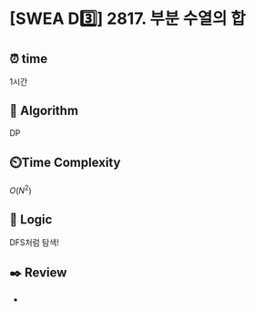 # [SWEA D3️⃣] 2817. 부분 수열의 합
 
## ⏰  **time**

1시간

## :pushpin: **Algorithm**

DP

## ⏲️**Time Complexity**

$O(N^2)$

## :round_pushpin: **Logic**

DFS처럼 탐색!

## :black_nib: **Review**
- 
